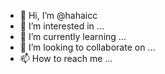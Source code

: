 - 👋 Hi, I’m @hahaicc
- 👀 I’m interested in ...
- 🌱 I’m currently learning ...
- 💞️ I’m looking to collaborate on ...
- 📫 How to reach me ...

<!---
hahaicc/hahaicc is a ✨ special ✨ repository because its `README.md` (this file) appears on your GitHub profile.
You can click the Preview link to take a look at your changes.
--->

